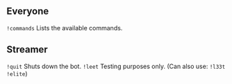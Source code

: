 ## Everyone

`!commands` Lists the available commands.

## Streamer

`!quit` Shuts down the bot.
`!leet` Testing purposes only. (Can also use: `!l33t` `!elite`)